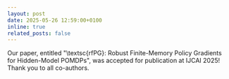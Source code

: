 ```yaml
---
layout: post
date: 2025-05-26 12:59:00+0100
inline: true
related_posts: false
---
```


Our paper, entitled "\textsc{rfPG}: Robust Finite-Memory Policy Gradients for Hidden-Model POMDPs", was accepted for publication at IJCAI 2025! Thank you to all co-authors.
